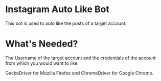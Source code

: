 # Instagram Auto Like Bot

This bot is used to auto like the posts of a target account. 

# What's Needed?

The Username of the target account and the credentials of the account from which you would want to like.

GeckoDriver for Mozilla Firefox and ChromeDriver for Google Chrome.
